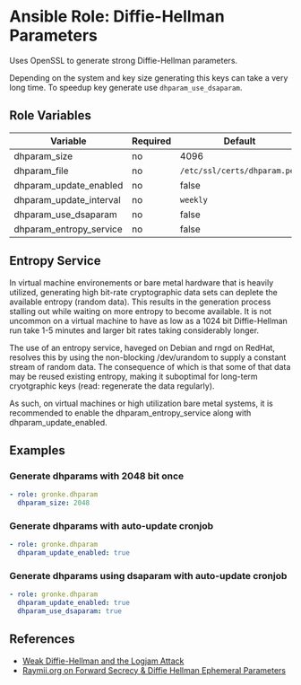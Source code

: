 Ansible Role: Diffie-Hellman Parameters
=======================================

Uses OpenSSL to generate strong Diffie-Hellman parameters.

Depending on the system and key size generating this keys can take a very long time.
To speedup key generate use `dhparam_use_dsaparam`.

Role Variables
--------------

| Variable                | Required | Default                                 |
| ----------------------- | -------- |-----------------------------------------|
| dhparam_size            | no       | 4096                                    |
| dhparam_file            | no       | `/etc/ssl/certs/dhparam.pem`            |
| dhparam_update_enabled  | no       | false                                   |
| dhparam_update_interval | no       | `weekly`                                |
| dhparam_use_dsaparam    | no       | false                                   |   
| dhparam_entropy_service | no       | false                                   |

Entropy Service
---------------
In virtual machine environements or bare metal hardware that is heavily utilized, generating
high bit-rate cryptographic data sets can deplete the available entropy (random data). This
results in the generation process stalling out while waiting on more entropy to become
available. It is not uncommon on a virtual machine to have as low as a 1024 bit Diffie-Hellman
run take 1-5 minutes and larger bit rates taking considerably longer.

The use of an entropy service, haveged on Debian and rngd on RedHat, resolves this by using the
non-blocking /dev/urandom to supply a constant stream of random data. The consequence of which
is that some of that data may be reused existing entropy, making it suboptimal for long-term
cryotgraphic keys (read: regenerate the data regularly).

As such, on virtual machines or high utilization bare metal systems, it is recommended to enable
the dhparam_entropy_service along with dhparam_update_enabled.

Examples
--------

### Generate dhparams with 2048 bit once
```yaml
- role: gronke.dhparam
  dhparam_size: 2048
```

### Generate dhparams with auto-update cronjob
```yaml
- role: gronke.dhparam
  dhparam_update_enabled: true
```

### Generate dhparams using dsaparam with auto-update cronjob
```yaml
- role: gronke.dhparam
  dhparam_update_enabled: true
  dhparam_use_dsaparam: true
```


References
----------

- [Weak Diffie-Hellman and the Logjam Attack](https://weakdh.org/)
- [Raymii.org on Forward Secrecy & Diffie Hellman Ephemeral Parameters](https://raymii.org/s/tutorials/Strong_SSL_Security_On_nginx.html#Forward_Secrecy_&_Diffie_Hellman_Ephemeral_Parameters)
